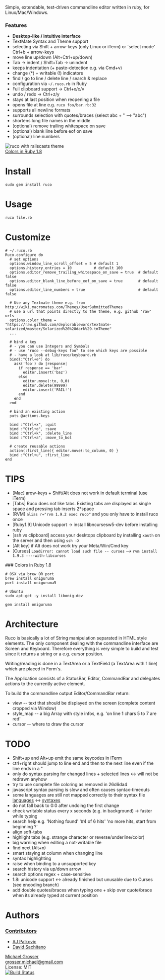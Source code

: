 Simple, extendable, test-driven commandline editor written in ruby, for Linux/Mac/Windows.

### Features

 - **Desktop-like / intuitive interface**
 - TextMate Syntax and Theme support
 - selecting via Shift + arrow-keys (only Linux or iTerm) or 'select mode' Ctrl+b + arrow-keys
 - move line up/down (Alt+Ctrl+up/down)
 - Tab -> indent / Shift+Tab -> unindent
 - keeps indentation (+ paste-detection e.g. via Cmd+v)
 - change (*) + writable (!) indicators
 - find / go to line / delete line / search & replace
 - configuration via `~/.ruco.rb` in Ruby
 - Full clipboard support -> Ctrl+x/c/v
 - undo / redo -> Ctrl+z/y
 - stays at last position when reopening a file
 - opens file at line e.g. `ruco foo/bar.rb:32`
 - supports all newline formats
 - surrounds selection with quotes/braces (select abc + " --> "abc")
 - shortens long file names in the middle
 - (optional) remove trailing whitespace on save
 - (optional) blank line before eof on save
 - (optional) line numbers

![ruco with railscasts theme](http://dl.dropbox.com/u/2670385/Web/ruco-with-railscasts-theme.png)<br/>
[Colors in Ruby 1.8](#colors)


Install
=======
    sudo gem install ruco


Usage
=====
    ruco file.rb


Customize
=========

    # ~/.ruco.rb
    Ruco.configure do
      # set options
      options.window_line_scroll_offset = 5 # default 1
      options.history_entries = 10          # default 100
      options.editor_remove_trailing_whitespace_on_save = true  # default false
      options.editor_blank_line_before_eof_on_save = true       # default false
      options.editor_line_numbers = true                        # default false

      # Use any Textmate theme e.g. from http://wiki.macromates.com/Themes/UserSubmittedThemes
      # use a url that points directly to the theme, e.g. github 'raw' urls
      options.color_theme = "https://raw.github.com/deplorableword/textmate-solarized/master/Solarized%20%28dark%29.tmTheme"
      ...

      # bind a key
      # - you can use Integers and Symbols
      # - use "ruco --debug-keys foo" to see which keys are possible
      # - have a look at lib/ruco/keyboard.rb
      bind(:"Ctrl+e") do
        ask('foo') do |response|
          if response == 'bar'
            editor.insert('baz')
          else
            editor.move(:to, 0,0)
            editor.delete(99999)
            editor.insert('FAIL!')
          end
        end
      end

      # bind an existing action
      puts @actions.keys

      bind :"Ctrl+x", :quit
      bind :"Ctrl+o", :save
      bind :"Ctrl+k", :delete_line
      bind :"Ctrl+a", :move_to_bol

      # create reusable actions
      action(:first_line){ editor.move(:to_column, 0) }
      bind :"Ctrl+u", :first_line
    end


TIPS
====
 - [Mac] arow-keys + Shift/Alt does not work in default terminal (use iTerm)
 - [Tabs] Ruco does not like tabs. Existing tabs are displayed as single space and pressing tab inserts 2*space
 - [RVM] `alias r="rvm 1.9.2 exec ruco"` and you only have to install ruco once
 - [Ruby1.9] Unicode support -> install libncursesw5-dev before installing ruby
 - [ssh vs clipboard] access your desktops clipboard by installing `xauth` on the server and then using `ssh -X`
 - [Alt key] if Alt does not work try your Meta/Win/Cmd key
 - [Curses] `LoadError: cannot load such file -- curses` --> `rvm install 1.9.3 ----with-libcurses`

<a name="colors"/>
### Colors in Ruby 1.8

    # OSX via brew OR port
    brew install oniguruma
    port install oniguruma5

    # Ubuntu
    sudo apt-get -y install libonig-dev

    gem install oniguruma


Architecture
============
Ruco is basically a lot of String manipulation separated in HTML style elements.
The only component dealing with the commandline interface are Screen and Keyboard. Therefore
everything is very simple to build and test since it returns a string or a e.g. cursor position.

Writing/reading is done in a TextArea or a TextField (a TextArea with 1 line)
which are placed in Form`s.

The Application consists of a StatusBar, Editor, CommandBar and delegates actions to the currently active element.

To build the commandline output Editor/CommandBar return:

 - view -- text that should be displayed on the screen (complete content cropped via Window)
 - style_map -- a big Array with style infos, e.g. 'on line 1 chars 5 to 7 are red'
 - cursor -- where to draw the cursor


TODO
=====
 - Shift+up and Alt+up emit the same keycodes in iTerm
 - ctrl+right should jump to line end and then to the next line even if the line ends in a "
 - only do syntax parsing for changed lines + selected lines <-> will not be redrawn anyhow
 - try to use complete file coloring as removed in 26d6da4
 - javascript syntax parsing is slow and often causes syntax-timeouts
 - some languages are still not mapped correctly to their syntax file
   [languages](https://github.com/grosser/language_sniffer/blob/master/lib/language_sniffer/languages.yml) <->
   [syntaxes](https://github.com/grosser/ultraviolet/tree/master/syntax)
 - do not fall back to 0:0 after undoing the first change
 - check writable status every x seconds (e.g. in background) -> faster while typing
 - search help e.g. 'Nothing found' '#4 of 6 hits' 'no more hits, start from beginning ?'
 - align soft-tabs
 - highlight tabs (e.g. strange character or reverse/underline/color)
 - big warning when editing a not-writable file
 - find next (Alt+n)
 - smart staying at column when changing line
 - syntax highlighting
 - raise when binding to a unsupported key
 - search history via up/down arrow
 - search options regex + case-sensitive
 - 1.8: unicode support <-> already finished but unusable due to Curses (see encoding branch)
 - add double quotes/braces when typing one + skip over quote/brace when its already typed at current position


Authors
=======

### [Contributors](http://github.com/grosser/ruco/contributors)
 - [AJ Palkovic](https://github.com/ajpalkovic)
 - [David Sachitano](https://github.com/dsachitano)


[Michael Grosser](http://grosser.it)<br/>
grosser.michael@gmail.com<br/>
License: MIT<br/>
[![Build Status](https://travis-ci.org/grosser/ruco.png)](https://travis-ci.org/grosser/ruco)
